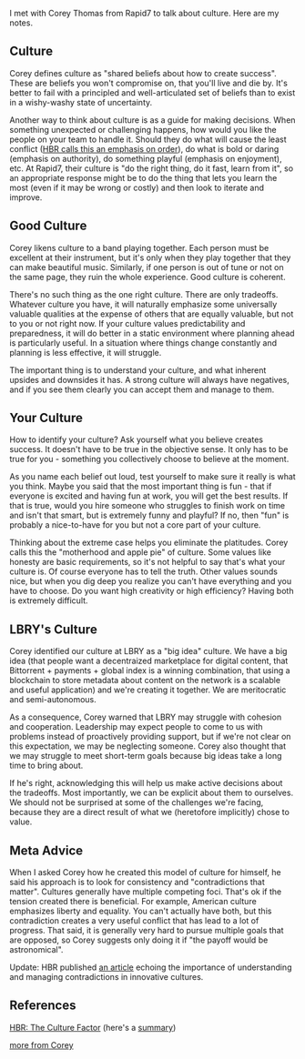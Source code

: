 ---
---

I met with Corey Thomas from Rapid7 to talk about culture. Here are my notes.

## Culture

Corey defines culture as "shared beliefs about how to create success". These are beliefs you won't compromise on, that you'll live and die by. It's better to fail with a principled and well-articulated set of beliefs than to exist in a wishy-washy state of uncertainty. 

Another way to think about culture is as a guide for making decisions. When something unexpected or challenging happens, how would you like the people on your team to handle it. Should they do what will cause the least conflict ([HBR calls this an emphasis on order](https://i.imgur.com/yZWWJCM.png)), do what is bold or daring (emphasis on authority), do something playful (emphasis on enjoyment), etc. At Rapid7, their culture is "do the right thing, do it fast, learn from it", so an appropriate response might be to do the thing that lets you learn the most (even if it may be wrong or costly) and then look to iterate and improve.

## Good Culture

Corey likens culture to a band playing together. Each person must be excellent at their instrument, but it's only when they play together that they can make beautiful music. Similarly, if one person is out of tune or not on the same page, they ruin the whole experience. Good culture is coherent.

There's no such thing as the one right culture. There are only tradeoffs. Whatever culture you have, it will naturally emphasize some universally valuable qualities at the expense of others that are equally valuable, but not to you or not right now. If your culture values predictability and preparedness, it will do better in a static environment where planning ahead is particularly useful. In a situation where things change constantly and planning is less effective, it will struggle.

The important thing is to understand your culture, and what inherent upsides and downsides it has. A strong culture will always have negatives, and if you see them clearly you can accept them and manage to them.

## Your Culture

How to identify your culture? Ask yourself what you believe creates success. It doesn't have to be true in the objective sense. It only has to be true for you - something you collectively choose to believe at the moment. 

As you name each belief out loud, test yourself to make sure it really is what you think. Maybe you said that the most important thing is fun - that if everyone is excited and having fun at work, you will get the best results. If that is true, would you hire someone who struggles to finish work on time and isn't that smart, but is extremely funny and playful? If no, then "fun" is probably a nice-to-have for you but not a core part of your culture.

Thinking about the extreme case helps you eliminate the platitudes. Corey calls this the "motherhood and apple pie" of culture. Some values like honesty are basic requirements, so it's not helpful to say that's what your culture is. Of course everyone has to tell the truth. Other values sounds nice, but when you dig deep you realize you can't have everything and you have to choose. Do you want high creativity or high efficiency? Having both is extremely difficult.

## LBRY's Culture

Corey identified our culture at LBRY as a "big idea" culture. We have a big idea (that people want a decentraized marketplace for digital content, that Bittorrent + payments + global index is a winning combination, that using a blockchain to store metadata about content on the network is a scalable and useful application) and we're creating it together. We are meritocratic and semi-autonomous.

As a consequence, Corey warned that LBRY may struggle with cohesion and cooperation. Leadership may expect people to come to us with problems instead of proactively providing support, but if we're not clear on this expectation, we may be neglecting someone. Corey also thought that we may struggle to meet short-term goals because big ideas take a long time to bring about.

If he's right, acknowledging this will help us make active decisions about the tradeoffs. Most importantly, we can be explicit about them to ourselves. We should not be surprised at some of the challenges we're facing, because they are a direct result of what we (heretofore implicitly) chose to value.

## Meta Advice

When I asked Corey how he created this model of culture for himself, he said his approach is to look for consistency and "contradictions that matter". Cultures generally have multiple competing foci. That's ok if the tension created there is beneficial. For example, American culture emphasizes liberty and equality. You can't actually have both, but this contradiction creates a very useful conflict that has lead to a lot of progress. That said, it is generally very hard to pursue multiple goals that are opposed, so Corey suggests only doing it if "the payoff would be astronomical".

Update: HBR published [an article](https://hbr.org/2019/01/the-hard-truth-about-innovative-cultures) echoing the importance of understanding and managing contradictions in innovative cultures.

## References

[HBR: The Culture Factor](https://hbr.org/2018/01/the-culture-factor) (here's a [summary](http://www.strategicresults.com/new/wp-content/uploads/2016/01/Strategic-Results-The-Culture-Factor.pdf))

[more from Corey](https://medium.com/pillar-companies/recap-of-ceo-workshop-hiring-your-senior-team-with-corey-thomas-f47581b2c711#aca1)
